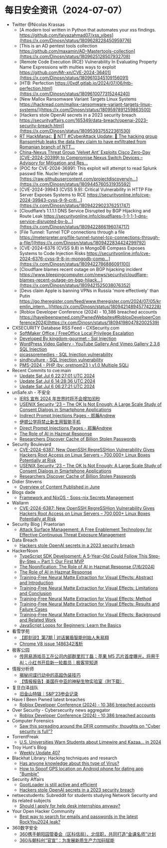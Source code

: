 # 每日安全资讯（2024-07-07）

- Twitter @Nicolas Krassas
  - [A modern tool written in Python that automates your xss findings. https://github.com/faiyazahmad07/xss_vibes](https://x.com/Dinosn/status/1809628228450959776)
  - [This is an AD pentest tools collection https://github.com/maxamin/AD-Mastertools-collection](https://x.com/Dinosn/status/1809625128507932708)
  - [Remote Code Execution (RCE) Vulnerability In Evaluating Property Name Expressions with multies ways to exploit https://github.com/Mr-xn/CVE-2024-36401](https://x.com/Dinosn/status/1809610345109156091)
  - [HTB: Perfection https://0xdf.gitlab.io/2024/07/06/htb-perfection.html](https://x.com/Dinosn/status/1809610077315244240)
  - [New Mallox Ransomware Variant Targets Linux Systems https://hackread.com/mallox-ransomware-variant-targets-linux-systems/](https://x.com/Dinosn/status/1809597891259863500)
  - [Hackers stole OpenAI secrets in a 2023 security breach https://securityaffairs.com/165349/data-breach/openai-2023-security-breach.html](https://x.com/Dinosn/status/1809539375522361530)
  - [RT HackManac: 🚨 NTT #CyberAttack Update: 🚨 The hacking group RansomHub leaks the data they claim to have exfiltrated from Romanian branch of NTT...](https://x.com/Dinosn/status/1809516180614320251)
  - [China-Nexus Threat Group ‘Velvet Ant’ Exploits Cisco Zero-Day (CVE-2024-20399) to Compromise Nexus Switch Devices – Advisory for Mitigation and Res...](https://x.com/Dinosn/status/1809447334125695008)
  - [POC for CVE-2024-36991: This exploit will attempt to read Splunk passwd file. Nuclei template at [https://raw.githubusercontent.com/projectdiscovery/n...](https://x.com/Dinosn/status/1809445760531935592)
  - [CVE-2024-39943 (CVSS 9.9): Critical Vulnerability in HTTP File Server Exposes Systems to RCE https://securityonline.info/cve-2024-39943-cvss-9-9-criti...](https://x.com/Dinosn/status/1809422902376251747)
  - [Cloudflare’s 1.1.1.1 DNS Service Disrupted by BGP Hijacking and Route Leak https://securityonline.info/cloudflares-1-1-1-1-dns-service-disrupted-by-b...](https://x.com/Dinosn/status/1809422866196074717)
  - [File Tunnel: Tunnel TCP connections through a file https://meterpreter.org/file-tunnel-tunnel-tcp-connections-through-a-file/](https://x.com/Dinosn/status/1809422834424299792)
  - [CVE-2024-6376 (CVSS 9.8) in MongoDB Compass Exposes Systems to Code Injection Risks https://securityonline.info/cve-2024-6376-cvss-9-8-in-mongodb-comp...](https://x.com/Dinosn/status/1809422786886091100)
  - [Cloudflare blames recent outage on BGP hijacking incident https://www.bleepingcomputer.com/news/security/cloudflare-blames-recent-outage-on-bgp-hijack...](https://x.com/Dinosn/status/1809421525038076352)
  - [Devs claim Apple is banning VPNs in Russia 'more effectively' than Putin https://go.theregister.com/feed/www.theregister.com/2024/07/05/kremlin_intern...](https://x.com/Dinosn/status/1809421489457742228)
  - [Roblox Developer Conference (2024) - 10,386 breached accounts https://haveibeenpwned.com/PwnedWebsites#RobloxDeveloperConference2024](https://x.com/Dinosn/status/1809419804782002539)
- CXSECURITY Database RSS Feed - CXSecurity.com
  - [SoftMaker Office / FreeOffice Local Privilege Escalation](https://cxsecurity.com/issue/WLB-2024070015)
  - [Developed By kingdom-gourmet - Sql Injection](https://cxsecurity.com/issue/WLB-2024070014)
  - [WordPress Video Gallery - YouTube Gallery And Vimeo Gallery 2.3.6 SQL Injection](https://cxsecurity.com/issue/WLB-2024070013)
  - [picassoremedies - SQL Injection vulnerability](https://cxsecurity.com/issue/WLB-2024070012)
  - [sindhculture - SQL Injection vulnerability](https://cxsecurity.com/issue/WLB-2024070011)
  - [PMS-2024 - PHP (by: oretnom23 ) v1.0 Multiple SQLi](https://cxsecurity.com/issue/WLB-2024070010)
- Recent Commits to cve:main
  - [Update Sat Jul  6 22:27:01 UTC 2024](https://github.com/trickest/cve/commit/e2fa0c01d4229681e9a8f48da51c802a318e34c3)
  - [Update Sat Jul  6 14:28:36 UTC 2024](https://github.com/trickest/cve/commit/29b0470a2f1f80dd4a0f48c6314a4251839e3afe)
  - [Update Sat Jul  6 06:27:21 UTC 2024](https://github.com/trickest/cve/commit/c3735a071b4b9073d36ff115e6ce6b75db9e5351)
- unSafe.sh - 不安全
  - [IERS 宣布 2024 年世界时将不会增加闰秒](https://buaq.net/go-249159.html)
  - [USENIX Security ’23 – The OK Is Not Enough: A Large Scale Study of Consent Dialogs in Smartphone Applications](https://buaq.net/go-249156.html)
  - [Indirect Prompt Injections Pages - 郑瀚Andrew](https://buaq.net/go-249152.html)
  - [伊顿公学将禁止新生用智能手机](https://buaq.net/go-249160.html)
  - [Direct Prompt Injections Pages - 郑瀚Andrew](https://buaq.net/go-249153.html)
  - [The Role of AI in Hazmat Response](https://buaq.net/go-249161.html)
  - [Researchers Discover Cache of Billion Stolen Passwords](https://buaq.net/go-249157.html)
- Security Boulevard
  - [CVE-2024-6387: New OpenSSH RegreSSHion Vulnerability Gives Hackers Root Access on Linux Servers – 700,000+ Linux Boxes Potentially at Risk](https://securityboulevard.com/2024/07/cve-2024-6387-new-openssh-regresshion-vulnerability-gives-hackers-root-access-on-linux-servers-700000-linux-boxes-potentially-at-risk/)
  - [USENIX Security ’23 – The OK Is Not Enough: A Large Scale Study of Consent Dialogs in Smartphone Applications](https://securityboulevard.com/2024/07/usenix-security-23-the-ok-is-not-enough-a-large-scale-study-of-consent-dialogs-in-smartphone-applications/)
  - [Researchers Discover Cache of Billion Stolen Passwords](https://securityboulevard.com/2024/07/researchers-discover-cache-of-billion-stolen-passwords/)
- Didier Stevens
  - [Overview of Content Published in June](https://blog.didierstevens.com/2024/07/06/overview-of-content-published-in-june-9/)
- Blogs  dade
  - [Framework and NixOS - Sops-nix Secrets Management](https://0xda.de/blog/2024/07/framework-and-nixos-sops-nix-secrets-management/)
- Wallarm
  - [CVE-2024-6387: New OpenSSH RegreSSHion Vulnerability Gives Hackers Root Access on Linux Servers – 700,000+ Linux Boxes Potentially at Risk](https://lab.wallarm.com/new-openssh-regresshion-vulnerability-gives-hackers-root-access-on-linux-servers-700000-linux-boxes-potentially-at-risk/)
- Security Blog | Praetorian
  - [Attack Surface Management: A Free Enablement Technology for Effective Continuous Threat Exposure Management](https://www.praetorian.com/blog/attack-surface-management-free-enablement-technology-continuous-threat-exposure-management/)
- Data Breach
  - [Hackers stole OpenAI secrets in a 2023 security breach](https://securityaffairs.com/165349/data-breach/openai-2023-security-breach.html)
- HackerNoon
  - [TypeScript SDK Development: A 5-Year-Old Could Follow This Step-By-Step ~ Part 1: Our First MVP](https://hackernoon.com/typescript-sdk-development-a-5-year-old-could-follow-this-step-by-step-part-1-our-first-mvp?source=rss)
  - [The Noonification: The Role of AI in Hazmat Response (7/6/2024)](https://hackernoon.com/7-6-2024-noonification?source=rss)
  - [The Role of AI in Hazmat Response](https://hackernoon.com/the-role-of-ai-in-hazmat-response?source=rss)
  - [Training-Free Neural Matte Extraction for Visual Effects: Abstract and Introduction](https://hackernoon.com/training-free-neural-matte-extraction-for-visual-effects-abstract-and-introduction?source=rss)
  - [Training-Free Neural Matte Extraction for Visual Effects: Limitations and Conclusion](https://hackernoon.com/training-free-neural-matte-extraction-for-visual-effects-limitations-and-conclusion?source=rss)
  - [Training-Free Neural Matte Extraction for Visual Effects: Method](https://hackernoon.com/training-free-neural-matte-extraction-for-visual-effects-method?source=rss)
  - [Training-Free Neural Matte Extraction for Visual Effects: Results and Failure Cases](https://hackernoon.com/training-free-neural-matte-extraction-for-visual-effects-results-and-failure-cases?source=rss)
  - [Training-Free Neural Matte Extraction for Visual Effects: Background and Related Work](https://hackernoon.com/training-free-neural-matte-extraction-for-visual-effects-background-and-related-work?source=rss)
  - [JavaScript Loops for Beginners: Learn the Basics](https://hackernoon.com/javascript-loops-for-beginners-learn-the-basics?source=rss)
- 看雪学苑
  - [【即刻说】第7期 | 对话翼盾智能创始人朱易翔](https://mp.weixin.qq.com/s?__biz=MjM5NTc2MDYxMw==&mid=2458562487&idx=1&sn=83263250fb5037b9170477177007841f&chksm=b18d9f3d86fa162bf6aeb2c28bffc05acac91d5edda8b01fdee307654ab42e48965fa084439e&scene=58&subscene=0#rd)
  - [Chrome V8 issue 1486342浅析](https://mp.weixin.qq.com/s?__biz=MjM5NTc2MDYxMw==&mid=2458562487&idx=2&sn=b2d6ad2776d37f416933e1439f244430&chksm=b18d9f3d86fa162b5edfd1c8e616c9ea5460cf21afc5d41cfd8122fbc73830c61f125c8a4960&scene=58&subscene=0#rd)
- 极客公园
  - [传网易游戏员工在公司内部群里怼丁磊；苹果 M5 芯片首度曝光，将用于AI；小红书开启新一轮裁员｜极客早知道](https://mp.weixin.qq.com/s?__biz=MTMwNDMwODQ0MQ==&mid=2653046891&idx=1&sn=4e057685177ea04f5b0ae4e69a1a8941&chksm=7e5735dd4920bccb54888eb909416483bb29d28617775b6147a4535767021503dbb139939501&scene=58&subscene=0#rd)
- 情报分析师
  - [揭秘间谍行动中的高超伪装技巧](https://mp.weixin.qq.com/s?__biz=MzA3Mjc1MTkwOA==&mid=2650551976&idx=1&sn=c34f8774c4b277bd74d2b79ff2581004&chksm=871118e3b06691f588155334a250a4f96c37658ffa6087617e4b89cd460201a62c2dcbdd6140&scene=58&subscene=0#rd)
  - [【情报报告】美国在中亚的神秘生物实验室（附下载）](https://mp.weixin.qq.com/s?__biz=MzA3Mjc1MTkwOA==&mid=2650551976&idx=2&sn=bb20eb1b218fbbd2554f6a97497adbab&chksm=871118e3b06691f5d8b1dde6f51751e3a52427fd9887e3cc48a79659056f33a2d37865e94ac1&scene=58&subscene=0#rd)
- 复旦白泽战队
  - [旧金山特辑｜S&P‘23参会记录](https://mp.weixin.qq.com/s?__biz=MzU4NzUxOTI0OQ==&mid=2247490447&idx=1&sn=6406634b1e200ab85768cce1e9b0154c&chksm=fdeb9ff1ca9c16e739b0f3254c3a3847b9f41a5c174140e2a39e59d6b217f12a45505861a7d7&scene=58&subscene=0#rd)
- Have I Been Pwned latest breaches
  - [Roblox Developer Conference (2024) - 10,386 breached accounts](https://haveibeenpwned.com/PwnedWebsites#RobloxDeveloperConference2024)
- Over Security - Cybersecurity news aggregator
  - [Roblox Developer Conference (2024) - 10,386 breached accounts](https://haveibeenpwned.com/PwnedWebsites#RobloxDeveloperConference2024)
- Computer Forensics
  - [Saw this spreading around the DFIR community; thoughts on "Cyber security is full"?](https://www.reddit.com/r/computerforensics/comments/1dwwb0b/saw_this_spreading_around_the_dfir_community/)
- TorrentFreak
  - [U.S. Universities Warn Students about Limewire and Kazaa… in 2024](https://torrentfreak.com/u-s-universities-warn-students-about-limewire-and-kazaa-in-2024-240707/)
- Troy Hunt's Blog
  - [Weekly Update 407](https://www.troyhunt.com/weekly-update-407/)
- Blackhat Library: Hacking techniques and research
  - [Has anyone knowledge about this type of Virus?](https://www.reddit.com/r/blackhat/comments/1dwlysb/has_anyone_knowledge_about_this_type_of_virus/)
  - [How to Spoof GPS location on Android phone for dating app "Bumble"](https://www.reddit.com/r/blackhat/comments/1dweet6/how_to_spoof_gps_location_on_android_phone_for/)
- Security Affairs
  - [GootLoader is still active and efficient](https://securityaffairs.com/165368/malware/gootloader-malware-is-still-active.html)
  - [Hackers stole OpenAI secrets in a 2023 security breach](https://securityaffairs.com/165349/data-breach/openai-2023-security-breach.html)
- netsecstudents: Subreddit for students studying Network Security and its related subjects
  - [Should I apply for help desk internships anyway?](https://www.reddit.com/r/netsecstudents/comments/1dwrup7/should_i_apply_for_help_desk_internships_anyway/)
- Your Open Hacker Community
  - [Best way to search for emails and passwords in the latest RockYou2024 leak?](https://www.reddit.com/r/HowToHack/comments/1dwx446/best_way_to_search_for_emails_and_passwords_in/)
- 360数字安全
  - [360携手朝阳园管委会（区科信局）、北信职，共同打造“金课名师”计划](https://mp.weixin.qq.com/s?__biz=MzA4MTg0MDQ4Nw==&mid=2247572769&idx=1&sn=9acb17644fa7f420bc7db69db5f03cd3&chksm=9f8d4d29a8fac43fe2c6c9a9549f80bd0a265861a05eeea25c879f89c04196214218cb660e34&scene=58&subscene=0#rd)
  - [360与朝科创“官宣”：为发展新质生产力加码赋能](https://mp.weixin.qq.com/s?__biz=MzA4MTg0MDQ4Nw==&mid=2247572769&idx=2&sn=3c6a346a7c73a7e9e67c86423c4643bb&chksm=9f8d4d29a8fac43fb9f4e78f142f1f2ba6a878c9fbfb7cd90d1f78c73328200adbf58492257f&scene=58&subscene=0#rd)
